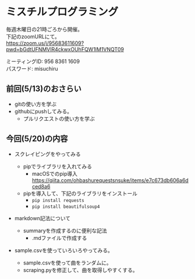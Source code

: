 # ミスチルプログラミング
毎週木曜日の21時ごろから開催。  
下記のzoomURLにて。  
https://zoom.us/j/95683611609?pwd=bGdtUFNMVlR4ckwxOUhFQW1lM1VNQT09
  
ミーティングID: 956 8361 1609  
パスワード: misuchiru  
  
## 前回(5/13)のおさらい
- gitの使い方を学ぶ
- githubにpushしてみる。
    - プルリクエストの使い方を学ぶ


## 今回(5/20)の内容
- スクレイピングをやってみる
    - pipでライブラリを入れてみる
        - macOSでのpip導入
        https://qiita.com/ohbashurequestsnsuke/items/e7c673db606a6dced8a6
    - pipを導入して、下記のライブラリをインストール
        - `pip install requests`
        - `pip install beautifulsoup4`

- markdown記法について
    - summaryを作成するのに便利な記法
        - .mdファイルで作成する

- sample.csvを使っていろいろやってみる。
    - sample.csvを使って曲をランダムに。
    - scraping.pyを修正して、曲を取得しやすくする。